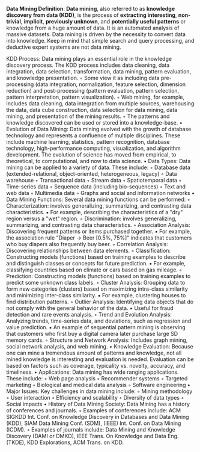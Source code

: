 **Data Mining Definition**: **Data mining**, also referred to as **knowledge discovery from data (KDD)**, is the process of **extracting interesting**, **non-trivial**, **implicit**, **previously unknown**, and **potentially useful patterns** or knowledge from a huge amount of data. It is an automated analysis of massive datasets. Data mining is driven by the necessity to convert data into knowledge. Keep in mind that simple search and query processing, and deductive expert systems are not data mining.

KDD Process: Data mining plays an essential role in the knowledge discovery process. The KDD process includes data cleaning, data integration, data selection, transformation, data mining, pattern evaluation, and knowledge presentation.
◦
Some view it as including data pre-processing (data integration, normalization, feature selection, dimension reduction) and post-processing (pattern evaluation, pattern selection, pattern interpretation, pattern visualization).
◦
Web mining, for example, includes data cleaning, data integration from multiple sources, warehousing the data, data cube construction, data selection for data mining, data mining, and presentation of the mining results.
◦
The patterns and knowledge discovered can be used or stored into a knowledge-base.
•
Evolution of Data Mining: Data mining evolved with the growth of database technology and represents a confluence of multiple disciplines. These include machine learning, statistics, pattern recognition, database technology, high-performance computing, visualization, and algorithm development. The evolution of science has moved from empirical, to theoretical, to computational, and now to data science.
•
Data Types: Data mining can be applied to a variety of data. These include:
◦
Database data (extended-relational, object-oriented, heterogeneous, legacy)
◦
Data warehouse
◦
Transactional data
◦
Stream data
◦
Spatiotemporal data
◦
Time-series data
◦
Sequence data (including bio-sequences)
◦
Text and web data
◦
Multimedia data
◦
Graphs and social and information networks
•
Data Mining Functions: Several data mining functions can be performed:
◦
Characterization: involves generalizing, summarizing, and contrasting data characteristics.
▪
For example, describing the characteristics of a "dry" region versus a "wet" region.
◦
Discrimination: involves generalizing, summarizing, and contrasting data characteristics.
◦
Association Analysis: Discovering frequent patterns or items purchased together.
▪
For example, the association rule "Diaper → Beer [0.5%, 75%]" indicates that customers who buy diapers also frequently buy beer.
◦
Correlation Analysis: Discovering relationships between data elements.
◦
Classification: Constructing models (functions) based on training examples to describe and distinguish classes or concepts for future prediction.
▪
For example, classifying countries based on climate or cars based on gas mileage.
◦
Prediction: Constructing models (functions) based on training examples to predict some unknown class labels.
◦
Cluster Analysis: Grouping data to form new categories (clusters) based on maximizing intra-class similarity and minimizing inter-class similarity.
▪
For example, clustering houses to find distribution patterns.
◦
Outlier Analysis: Identifying data objects that do not comply with the general behavior of the data.
▪
Useful for fraud detection and rare events analysis.
◦
Trend and Evolution Analysis: Analyzing trends, time-series data, and deviations, such as regression and value prediction.
▪
An example of sequential pattern mining is observing that customers who first buy a digital camera later purchase large SD memory cards.
◦
Structure and Network Analysis: Includes graph mining, social network analysis, and web mining.
•
Knowledge Evaluation: Because one can mine a tremendous amount of patterns and knowledge, not all mined knowledge is interesting and evaluation is needed. Evaluation can be based on factors such as coverage, typicality vs. novelty, accuracy, and timeliness.
•
Applications: Data mining has wide ranging applications. These include:
◦
Web page analysis
◦
Recommender systems
◦
Targeted marketing
◦
Biological and medical data analysis
◦
Software engineering
•
Major Issues: Key challenges in data mining include:
◦
Mining methodology
◦
User interaction
◦
Efficiency and scalability
◦
Diversity of data types
◦
Social impacts
•
History of Data Mining Society: Data Mining has a history of conferences and journals.
◦
Examples of conferences include: ACM SIGKDD Int. Conf. on Knowledge Discovery in Databases and Data Mining (KDD), SIAM Data Mining Conf. (SDM), (IEEE) Int. Conf. on Data Mining (ICDM).
◦
Examples of journals include: Data Mining and Knowledge Discovery (DAMI or DMKD), IEEE Trans. On Knowledge and Data Eng. (TKDE), KDD Explorations, ACM Trans. on KDD.
